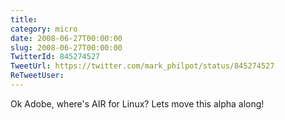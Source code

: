 ```yaml
---
title: 
category: micro
date: 2008-06-27T00:00:00
slug: 2008-06-27T00:00:00
TwitterId: 845274527
TweetUrl: https://twitter.com/mark_philpot/status/845274527
ReTweetUser: 
---
```


Ok Adobe, where's AIR for Linux?  Lets move this alpha along!